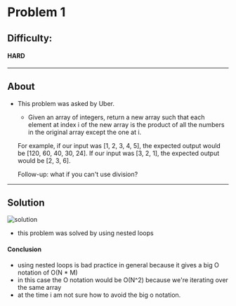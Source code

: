 # Problem 1

## Difficulty:

#### HARD

---

## About

- This problem was asked by Uber.

  - Given an array of integers, return a new array such that each element at index i of the new array is the product of all the numbers in the original array except the one at i.

  For example, if our input was [1, 2, 3, 4, 5], the expected output would be [120, 60, 40, 30, 24]. If our input was [3, 2, 1], the expected output would be [2, 3, 6].

  Follow-up: what if you can't use division?

---

## Solution

![solution](http://imageshack.com/a/img923/7164/NIqjwv.png)

- this problem was solved by using nested loops

#### Conclusion

- using nested loops is bad practice in general because it gives a big O notation of O(N \* M)
- in this case the O notation would be O(N^2) because we're iterating over the same array
- at the time i am not sure how to avoid the big o notation.
